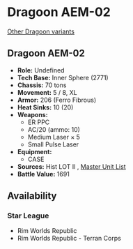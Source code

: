 # Dragoon AEM-02 

[Other Dragoon variants](../dragoon.md) 

## Dragoon AEM-02 

- **Role:** Undefined 
- **Tech Base:** Inner Sphere (2771) 
- **Chassis:** 70 tons 
- **Movement:** 5 / 8, XL 
- **Armor:** 206 (Ferro Fibrous) 
- **Heat Sinks:** 10 (20) 
- **Weapons:** 
  - ER PPC 
  - AC/20 (ammo: 10) 
  - Medium Laser × 5 
  - Small Pulse Laser 
- **Equipment:** 
  - CASE 
- **Sources:** Hist LOT II , [Master Unit List](http://masterunitlist.info/Unit/Details/6781/dragoon-aem-02) 
- **Battle Value:** 1691 

## Availability 

### Star League 

- Rim Worlds Republic 
- Rim Worlds Republic - Terran Corps 

